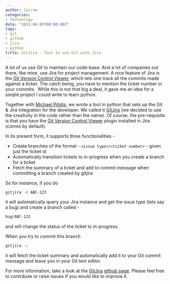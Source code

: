 ```yaml
---
author: Jairam
categories:
- Technology
date: "2013-04-05T00:00:00Z"
tags:
- git
- github
- jira
- python
title: GitJira - Tool to use Git with Jira
---
```

A lot of us use Git to maintain our code-base. And a lot of companies out there, like mine, use Jira for project management. A nice feature of Jira is the [Git Version Control Viewer](https://marketplace.atlassian.com/plugins/com.xiplink.jira.git.jira_git_plugin), which lets one track all the commits made against a ticket. The catch being, you have to mention the ticket number in your commits.  While this is not that big a deal, it gave me an idea for a simple project I could write to learn python.

Together with [Michael Pitidis](https://github.com/mpitid), we wrote a tool in python that sets up the Git & Jira integration for the developer. We called it [GitJira](https://github.com/jairamc/gitjira) (we decided to use the creativity in the code rather than the name). Of course, the pre-requisite is that you have the [Git Version Control Viewer](https://marketplace.atlassian.com/plugins/com.xiplink.jira.git.jira_git_plugin) plugin installed in Jira (comes by default).

In its present form, it supports three functionalities -

  * Create branches of the format - `<issue type>/<ticket number>` - given just the ticket id
  * Automatically transition tickets to in-progress when you create a branch for a ticket
  * Fetch the summary of a ticket and add to commit message when committing a branch created by gitjira

So for instance, if you do

```sh
gitjira -b ABC-123
```

it will automatically query your Jira instance and get the issue type (lets say a bug) and create a branch called -

```sh
bug/ABC-123
```

and will change the status of the ticket to in-progress.

When you try to commit this branch

```sh
gitjira -c
```

it will fetch the ticket summary and automatically add it to your Git commit message and leave you in your Git text editor.

For more information, take a look at the [GitJira](https://github.com/jairamc/gitjira) [github page](https://github.com/jairamc/gitjira). Please feel free to contribute or raise issues if you would like to improve it.
